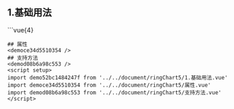 ## 1.基础用法
<demo52bc1484247f />
```vue{4}
<template>
    <ring-chart-5 ref="chartRef" v-bind="chartOption"></ring-chart-5>
</template>

<script setup>
import { ref, onMounted } from 'vue';

const chartRef = ref();

const seriesData = [
    { value: 1048, name: '正常' },
    { value: 735, name: '故障' },
    { value: 580, name: '告警' },
    { value: 484, name: '离线' },
    { value: 123, name: '危险' }
];
// 组合配置项
const chartOption = {
    seriesData
};

onMounted(() => chartRef.value.renderChart());
</script>
<style lang="scss" scoped>
.zrx-chart {
    height: 664px;
    background-color: rgb(3, 43, 68);
}
</style>
```
## 属性
<democe34d5510354 />
## 支持方法
<demod08b6a98c553 />
<script setup>
import demo52bc1484247f from '../../document/ringChart5/1.基础用法.vue'
import democe34d5510354 from '../../document/ringChart5/属性.vue'
import demod08b6a98c553 from '../../document/ringChart5/支持方法.vue'
</script>
